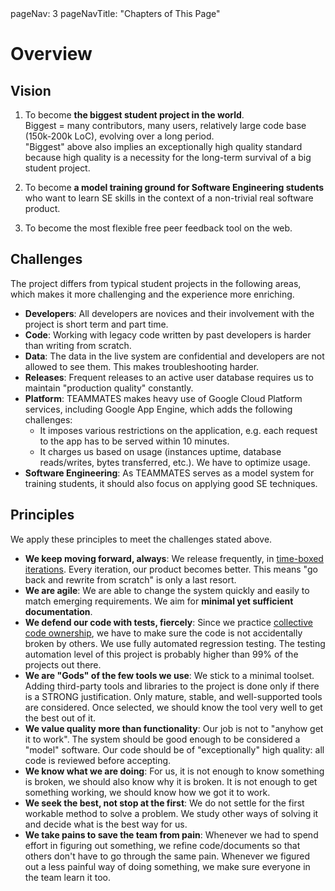 <frontmatter>
  pageNav: 3
  pageNavTitle: "Chapters of This Page"
</frontmatter>

# Overview

## Vision

1. To become **the biggest student project in the world**.<br>
   Biggest = many contributors, many users, relatively large code base (150k-200k LoC), evolving over a long period.<br>
   "Biggest" above also implies an exceptionally high quality standard because high quality is a necessity for the long-term survival of a big student project.

2. To become **a model training ground for Software Engineering students** who want to learn SE skills in the context of a non-trivial real software product.

3. To become the most flexible free peer feedback tool on the web.

## Challenges

The project differs from typical student projects in the following areas, which makes it more challenging and the experience more enriching.
+ **Developers**: All developers are novices and their involvement with the project is short term and part time.
+ **Code**: Working with legacy code written by past developers is harder than writing from scratch.
+ **Data**: The data in the live system are confidential and developers are not allowed to see them. This makes troubleshooting harder.
+ **Releases**: Frequent releases to an active user database requires us to maintain "production quality" constantly.
+ **Platform**: TEAMMATES makes heavy use of Google Cloud Platform services, including Google App Engine, which adds the following challenges:
  - It imposes various restrictions on the application, e.g. each request to the app has to be served within 10 minutes.
  - It charges us based on usage (instances uptime, database reads/writes, bytes transferred, etc.). We have to optimize usage.
+ **Software Engineering**: As TEAMMATES serves as a model system for training students, it should also focus on applying good SE techniques.

## Principles

We apply these principles to meet the challenges stated above.
+ **We keep moving forward, always**: We release frequently, in [time-boxed iterations](http://en.wikipedia.org/wiki/Timeboxing). Every iteration, our product becomes better. This means "go back and rewrite from scratch" is only a last resort.
+ **We are agile**: We are able to change the system quickly and easily to match emerging requirements. We aim for **minimal yet sufficient documentation**.
+ **We defend our code with tests, fiercely**: Since we practice [collective code ownership](http://www.extremeprogramming.org/rules/collective.html), we have to make sure the code is not accidentally broken by others. We use fully automated regression testing. The testing automation level of this project is probably higher than 99% of the projects out there.
+ **We are "Gods" of the few tools we use**: We stick to a minimal toolset. Adding third-party tools and libraries to the project is done only if there is a STRONG justification. Only mature, stable, and well-supported tools are considered. Once selected, we should know the tool very well to get the best out of it.
+ **We value quality more than functionality**: Our job is not to "anyhow get it to work". The system should be good enough to be considered a "model" software. Our code should be of "exceptionally" high quality: all code is reviewed before accepting.
+ **We know what we are doing**: For us, it is not enough to know something is broken, we should also know why it is broken. It is not enough to get something working, we should know how we got it to work.
+ **We seek the best, not stop at the first**: We do not settle for the first workable method to solve a problem. We study other ways of solving it and decide what is the best way for us.
+ **We take pains to save the team from pain**: Whenever we had to spend effort in figuring out something, we refine code/documents so that others don't have to go through the same pain. Whenever we figured out a less painful way of doing something, we make sure everyone in the team learn it too.

